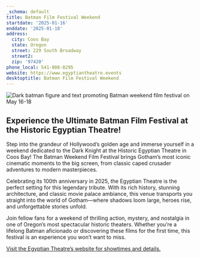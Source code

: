 ```yaml
---
_schema: default
title: Batman Film Festival Weekend
startdate: '2025-01-16'
enddate: '2025-01-18'
address:
  city: Coos Bay
  state: Oregon
  street: 229 South Broadway
  street2:
  zip: '97420'
phone_local: 541-808-8295
website: https://www.egyptiantheatre.events
desktoptitle: Batman Film Festival Weekend
---
```

![Dark batman figure and text promoting Batman weekend film festival on May 16-18](/img/batman-page-header.jpg)

## **Experience the Ultimate Batman Film Festival at the Historic Egyptian Theatre!**

Step into the grandeur of Hollywood’s golden age and immerse yourself in a weekend dedicated to the Dark Knight at the Historic Egyptian Theatre in Coos Bay! The Batman Weekend Film Festival brings Gotham’s most iconic cinematic moments to the big screen, from classic caped crusader adventures to modern masterpieces.

Celebrating its 100th anniversary in 2025, the Egyptian Theatre is the perfect setting for this legendary tribute. With its rich history, stunning architecture, and classic movie palace ambiance, this venue transports you straight into the world of Gotham—where shadows loom large, heroes rise, and unforgettable stories unfold.

Join fellow fans for a weekend of thrilling action, mystery, and nostalgia in one of Oregon’s most spectacular historic theaters. Whether you’re a lifelong Batman aficionado or discovering these films for the first time, this festival is an experience you won’t want to miss.

<a href="https://www.egyptiantheatre.events/" target="_blank" rel="noopener">Visit the Egyptian Theatre’s website for showtimes and details.</a>